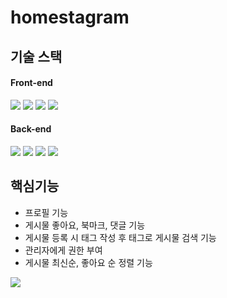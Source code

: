 # homestagram

## 기술 스택
#### Front-end
<img src="https://img.shields.io/badge/HTML5-{2}?style=flat-square&logo=HTML5&logoColor=white"/> <img src="https://img.shields.io/badge/CSS3-1572B6?style=flat-square&logo=CSS3&logoColor=white"/> <img src="https://img.shields.io/badge/Javascript-{2}?style=flat-square&logo=Javascript&logoColor=white"/> <img src="https://img.shields.io/badge/Jquery-{2}?style=flat-square&logo=Jquery&logoColor=white"/>
#### Back-end
<img src="https://img.shields.io/badge/JAVA-{2}?style=flat-square&logo=JAVA&logoColor=white"/> <img src="https://img.shields.io/badge/Spring Boot-{2}?style=flat-square&logo=Spring Boot&logoColor=white"/> <img src="https://img.shields.io/badge/Spring Security-{2}?style=flat-square&logo=Spring Security&logoColor=white"/> <img src="https://img.shields.io/badge/Spring Security-{2}?style=flat-square&logo=Spring Security&logoColor=white"/>
## 핵심기능
- 프로필 기능
- 게시물 좋아요, 북마크, 댓글 기능
- 게시물 등록 시 태그 작성 후 태그로 게시물 검색 기능
- 관리자에게 권한 부여
- 게시물 최신순, 좋아요 순 정렬 기능
<img src="https://user-images.githubusercontent.com/73224388/161745220-a3c8e48b-ee7f-41e7-8025-b454c7391858.gif">

